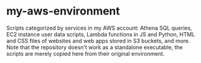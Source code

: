 # my-aws-environment
Scripts categorized by services in my AWS account: Athena SQL queries, EC2 instance user data scripts, Lambda functions in JS and Python, HTML and CSS files of websites and web apps stored in S3 buckets, and more. Note that the repository doesn't work as a standalone executable, the scripts are merely copied here from their original environment.
